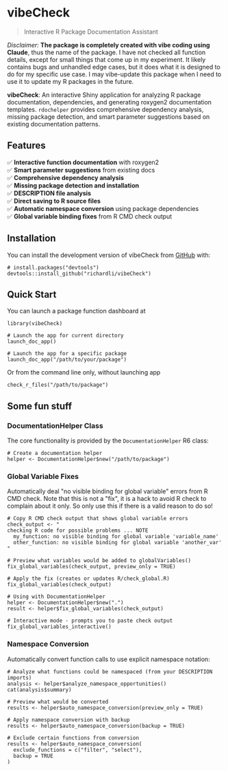 # vibeCheck

> Interactive R Package Documentation Assistant

_Disclaimer:_ **The package is completely created with vibe coding using Claude**, thus the name of the package. I have not checked all function details, except for small things that come up in my experiment. It likely contains bugs and unhandled edge cases, but it does what it is designed to do for my specific use case. I may vibe-update this package when I need to use it to update my R packages in the future.  

**vibeCheck**: An interactive Shiny application for analyzing R package documentation, dependencies, and generating roxygen2 documentation templates. `rdochelper` provides comprehensive dependency analysis, missing package detection, and smart parameter suggestions based on existing documentation patterns.

## Features

✅ **Interactive function documentation** with roxygen2  
✅ **Smart parameter suggestions** from existing docs  
✅ **Comprehensive dependency analysis**  
✅ **Missing package detection and installation**  
✅ **DESCRIPTION file analysis**  
✅ **Direct saving to R source files**  
✅ **Automatic namespace conversion** using package dependencies  
✅ **Global variable binding fixes** from R CMD check output  

## Installation

You can install the development version of vibeCheck from [GitHub](https://github.com/) with:

```
# install.packages("devtools")
devtools::install_github("richardli/vibeCheck")
```

## Quick Start
You can launch a package function dashboard at

```
library(vibeCheck)

# Launch the app for current directory
launch_doc_app()

# Launch the app for a specific package
launch_doc_app("/path/to/your/package")
```

Or from the command line only, without launching app

```
check_r_files("/path/to/package")
```
 

 
## Some fun stuff

### DocumentationHelper Class

The core functionality is provided by the `DocumentationHelper` R6 class:

```
# Create a documentation helper
helper <- DocumentationHelper$new("/path/to/package")
```


### Global Variable Fixes

Automatically deal "no visible binding for global variable" errors from R CMD check. Note that this is not a "fix", it is a hack to avoid R check to complain about it only. So only use this if there is a valid reason to do so!

```
# Copy R CMD check output that shows global variable errors
check_output <- "
checking R code for possible problems ... NOTE
  my_function: no visible binding for global variable 'variable_name'
  other_function: no visible binding for global variable 'another_var'
"

# Preview what variables would be added to globalVariables()
fix_global_variables(check_output, preview_only = TRUE)

# Apply the fix (creates or updates R/check_global.R)
fix_global_variables(check_output)

# Using with DocumentationHelper
helper <- DocumentationHelper$new(".")
result <- helper$fix_global_variables(check_output)

# Interactive mode - prompts you to paste check output
fix_global_variables_interactive()
```


### Namespace Conversion

Automatically convert function calls to use explicit namespace notation:

```
# Analyze what functions could be namespaced (from your DESCRIPTION imports)
analysis <- helper$analyze_namespace_opportunities()
cat(analysis$summary)

# Preview what would be converted
results <- helper$auto_namespace_conversion(preview_only = TRUE)

# Apply namespace conversion with backup
results <- helper$auto_namespace_conversion(backup = TRUE)

# Exclude certain functions from conversion
results <- helper$auto_namespace_conversion(
  exclude_functions = c("filter", "select"), 
  backup = TRUE
)
```

 
